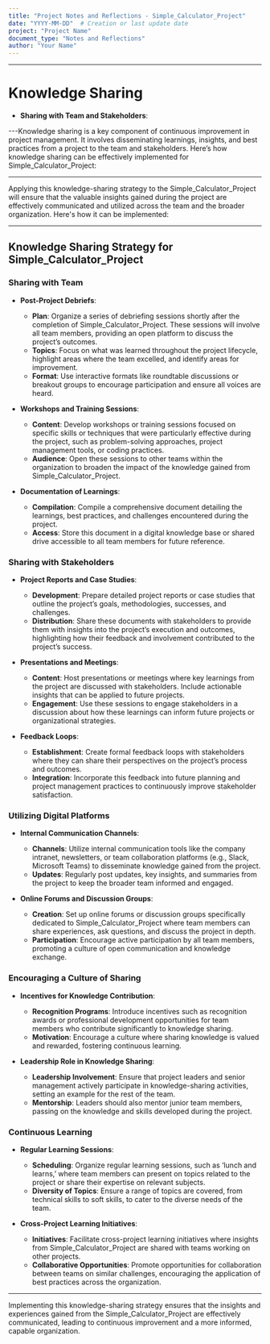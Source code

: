 ```yaml
---
title: "Project Notes and Reflections - Simple_Calculator_Project"
date: "YYYY-MM-DD"  # Creation or last update date
project: "Project Name"
document_type: "Notes and Reflections"
author: "Your Name"
---
```

---
# Knowledge Sharing

- **Sharing with Team and Stakeholders**:

---Knowledge sharing is a key component of continuous improvement in project management. It involves disseminating learnings, insights, and best practices from a project to the team and stakeholders. Here’s how knowledge sharing can be effectively implemented for Simple_Calculator_Project:

---

Applying this knowledge-sharing strategy to the Simple_Calculator_Project will ensure that the valuable insights gained during the project are effectively communicated and utilized across the team and the broader organization. Here's how it can be implemented:

---

## Knowledge Sharing Strategy for Simple_Calculator_Project

### Sharing with Team

- **Post-Project Debriefs**:
  - **Plan**: Organize a series of debriefing sessions shortly after the completion of Simple_Calculator_Project. These sessions will involve all team members, providing an open platform to discuss the project’s outcomes.
  - **Topics**: Focus on what was learned throughout the project lifecycle, highlight areas where the team excelled, and identify areas for improvement.
  - **Format**: Use interactive formats like roundtable discussions or breakout groups to encourage participation and ensure all voices are heard.

- **Workshops and Training Sessions**:
  - **Content**: Develop workshops or training sessions focused on specific skills or techniques that were particularly effective during the project, such as problem-solving approaches, project management tools, or coding practices.
  - **Audience**: Open these sessions to other teams within the organization to broaden the impact of the knowledge gained from Simple_Calculator_Project.

- **Documentation of Learnings**:
  - **Compilation**: Compile a comprehensive document detailing the learnings, best practices, and challenges encountered during the project.
  - **Access**: Store this document in a digital knowledge base or shared drive accessible to all team members for future reference.

### Sharing with Stakeholders

- **Project Reports and Case Studies**:
  - **Development**: Prepare detailed project reports or case studies that outline the project’s goals, methodologies, successes, and challenges.
  - **Distribution**: Share these documents with stakeholders to provide them with insights into the project’s execution and outcomes, highlighting how their feedback and involvement contributed to the project’s success.

- **Presentations and Meetings**:
  - **Content**: Host presentations or meetings where key learnings from the project are discussed with stakeholders. Include actionable insights that can be applied to future projects.
  - **Engagement**: Use these sessions to engage stakeholders in a discussion about how these learnings can inform future projects or organizational strategies.

- **Feedback Loops**:
  - **Establishment**: Create formal feedback loops with stakeholders where they can share their perspectives on the project’s process and outcomes.
  - **Integration**: Incorporate this feedback into future planning and project management practices to continuously improve stakeholder satisfaction.

### Utilizing Digital Platforms

- **Internal Communication Channels**:
  - **Channels**: Utilize internal communication tools like the company intranet, newsletters, or team collaboration platforms (e.g., Slack, Microsoft Teams) to disseminate knowledge gained from the project.
  - **Updates**: Regularly post updates, key insights, and summaries from the project to keep the broader team informed and engaged.

- **Online Forums and Discussion Groups**:
  - **Creation**: Set up online forums or discussion groups specifically dedicated to Simple_Calculator_Project where team members can share experiences, ask questions, and discuss the project in depth.
  - **Participation**: Encourage active participation by all team members, promoting a culture of open communication and knowledge exchange.

### Encouraging a Culture of Sharing

- **Incentives for Knowledge Contribution**:
  - **Recognition Programs**: Introduce incentives such as recognition awards or professional development opportunities for team members who contribute significantly to knowledge sharing.
  - **Motivation**: Encourage a culture where sharing knowledge is valued and rewarded, fostering continuous learning.

- **Leadership Role in Knowledge Sharing**:
  - **Leadership Involvement**: Ensure that project leaders and senior management actively participate in knowledge-sharing activities, setting an example for the rest of the team.
  - **Mentorship**: Leaders should also mentor junior team members, passing on the knowledge and skills developed during the project.

### Continuous Learning

- **Regular Learning Sessions**:
  - **Scheduling**: Organize regular learning sessions, such as ‘lunch and learns,’ where team members can present on topics related to the project or share their expertise on relevant subjects.
  - **Diversity of Topics**: Ensure a range of topics are covered, from technical skills to soft skills, to cater to the diverse needs of the team.

- **Cross-Project Learning Initiatives**:
  - **Initiatives**: Facilitate cross-project learning initiatives where insights from Simple_Calculator_Project are shared with teams working on other projects.
  - **Collaborative Opportunities**: Promote opportunities for collaboration between teams on similar challenges, encouraging the application of best practices across the organization.

---

Implementing this knowledge-sharing strategy ensures that the insights and experiences gained from the Simple_Calculator_Project are effectively communicated, leading to continuous improvement and a more informed, capable organization.